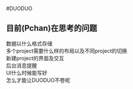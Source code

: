 #DUODUO
## 目前(Pchan)在思考的问题
数据以什么格式存储  
多个project需要什么样的布局以及不同project的切换  
新建project的界面及交互  
后台消息提醒  
UI什么时候能写好  
怎么才能让DUODUO不卷呢